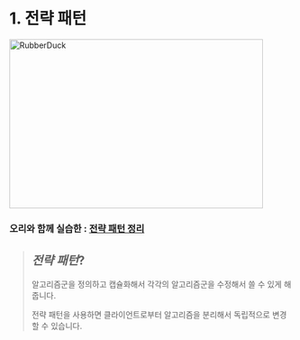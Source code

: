 # 1. 전략 패턴

<img src="https://velog.velcdn.com/images/calaf/post/3d259fef-9522-4f7a-ac13-e3ad6ab7c934/image.jpg" width="450px" height="300px" title="px(픽셀) 크기 설정" alt="RubberDuck"></img>

### 오리와 함께 실습한 : [전략 패턴 정리](https://velog.io/@calaf/1.-%EC%A0%84%EB%9E%B5-%ED%8C%A8%ED%84%B4-Strategy-Pattern)

> ## ***전략 패턴***?
>  알고리즘군을 정의하고 캡슐화해서 각각의 알고리즘군을 수정해서 쓸 수 있게 해줍니다. 
> 
> 전략 패턴을 사용하면 클라이언트로부터 알고리즘을 분리해서 독립적으로 변경 할 수 있습니다.
